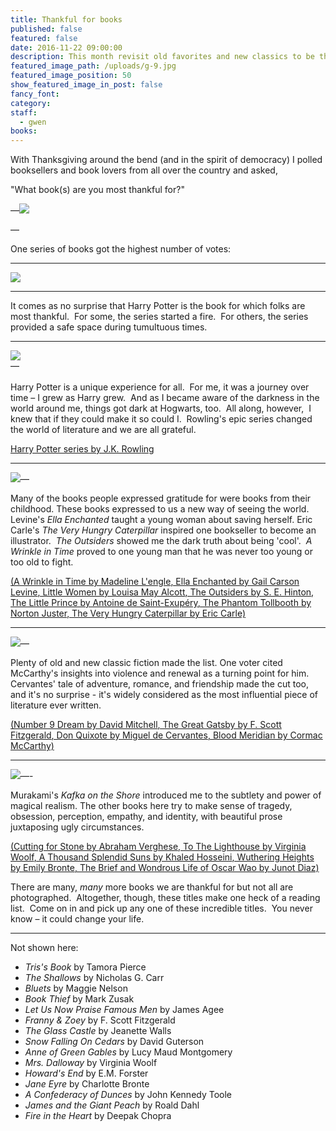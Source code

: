 ```yaml
---
title: Thankful for books
published: false
featured: false
date: 2016-11-22 09:00:00
description: This month revisit old favorites and new classics to be thankful for
featured_image_path: /uploads/g-9.jpg
featured_image_position: 50
show_featured_image_in_post: false
fancy_font:
category:
staff:
  - gwen
books:
---
```



With Thanksgiving around the bend (and in the spirit of democracy) I polled booksellers and book lovers from all over the country and asked,

"What book(s) are you most thankful for?"

—![](/uploads/versions/g-10---x----1395-2093x---.jpg)

—

One series of books got the highest number of votes:

---

![](/uploads/versions/g-12---x----2023-1349x---.jpg)

---

It comes as no surprise that Harry Potter is the book for which folks are most thankful.&nbsp; For some, the series started a fire.&nbsp; For others, the series provided a safe space during tumultuous times.&nbsp;

---

![](/uploads/versions/g-11---x----2184-1456x---.jpg)
<br>—
<br>
<br>Harry Potter is a unique experience for all.&nbsp; For me, it was a journey over time – I grew as Harry grew.&nbsp; And as I became aware of the darkness in the world around me, things got dark at Hogwarts, too.&nbsp; All along, however,&nbsp; I knew that if they could make it so could I.&nbsp; Rowling's epic series changed the world of literature and we are all grateful.

[Harry Potter series by J.K. Rowl](http://www.brooklinebooksmith-shop.com/book/9780590353427)[ing](http://www.brooklinebooksmith-shop.com/book/9780590353427)

---

![](/uploads/versions/g-5---x----1360-1546x---.jpg)—

Many of the books people expressed gratitude for were books from their childhood. These books expressed to us a new way of seeing the world.&nbsp; Levine's *Ella Enchanted* taught a young woman about saving herself. Eric Carle's *The Very Hungry Caterpillar* inspired one bookseller to become an illustrator.&nbsp; *The Outsiders* showed me the dark truth about being 'cool'.&nbsp; *A Wrinkle in Time* proved to one young man that he was never too young or too old to fight.

[(A Wrinkle in Time by Madeline L'engle](http://www.brooklinebooksmith-shop.com/book/9780312367541)[, Ella Enchanted by Gail Carson Levine](http://www.brooklinebooksmith-shop.com/book/9780064407052)[, Little Women by Louisa May Alcott](http://www.brooklinebooksmith-shop.com/book/9780147514011)[, The Outsiders by S. E. Hinton](http://www.brooklinebooksmith-shop.com/book/9780140385724)[, The Little Prince by Antoine de Saint-Exup&eacute;ry](http://www.brooklinebooksmith-shop.com/book/9780156012195)[, The Phantom Tollbooth by Norton Juster](http://www.brooklinebooksmith-shop.com/book/9780394820378)[, The Very Hungry Caterpillar by Eric Carle)](http://www.brooklinebooksmith-shop.com/book/9780399226908)

---

![](/uploads/versions/g-1---x----1264-1645x---.jpg)—

Plenty of old and new classic fiction made the list. One voter cited McCarthy's insights into violence and renewal as a turning point for him.&nbsp; Cervantes' tale of adventure, romance, and friendship made the cut too, and it's no surprise - it's widely considered as the most influential piece of literature ever written.&nbsp;

[(Number 9 Dream by David Mitchell](http://www.brooklinebooksmith-shop.com/book/9780812966923)[, The Great Gatsby by F. Scott Fitzgerald](http://www.brooklinebooksmith-shop.com/book/9780743273565)[, Don Quixote by Miguel de Cervantes](http://www.brooklinebooksmith-shop.com/book/9780060934347)[, Blood Meridian by Cormac McCarthy)](http://www.brooklinebooksmith-shop.com/book/9780679728757)

---

![](/uploads/versions/g-2---x----1164-1149x---.jpg)—-

Murakami's *Kafka on the Shore* introduced me to the subtlety and power of magical realism. The other books here try to make sense of tragedy, obsession, perception, empathy, and identity, with beautiful prose juxtaposing ugly circumstances.

[(Cutting for Stone by Abraham Verghese](http://www.brooklinebooksmith-shop.com/book/9780375714368)[,<u> </u>To The Lighthouse by Virginia Woolf](http://www.brooklinebooksmith-shop.com/book/9780156907392)[, A Thousand Splendid Suns by Khaled Hosseini](http://www.brooklinebooksmith-shop.com/book/9781594483851)[, Wuthering Heights by Emily Bronte](http://www.brooklinebooksmith-shop.com/book/9780375756443)[, The Brief and Wondrous Life of Oscar Wao by Junot Diaz)](http://www.brooklinebooksmith-shop.com/book/9781594483295)

There are many, *many* more books we are thankful for but not all are photographed.&nbsp; Altogether, though, these titles make one heck of a reading list.&nbsp; Come on in and pick up any one of these incredible titles.&nbsp; You never know – it could change your life.

---

Not shown here:

* *Tris's Book* by Tamora Pierce
* *The Shallows* by Nicholas G. Carr
* *Bluets* by Maggie Nelson
* *Book Thief* by Mark Zusak
* *Let Us Now Praise Famous Men* by James Agee
* *Franny & Zoey* by F. Scott Fitzgerald
* *The Glass Castle* by Jeanette Walls
* *Snow Falling On Cedars* by David Guterson
* *Anne of Green Gables* by Lucy Maud Montgomery
* *Mrs. Dalloway* by Virginia Woolf
* *Howard's End* by E.M. Forster
* *Jane Eyre* by Charlotte Bronte
* *A Confederacy of Dunces* by John Kennedy Toole
* *James and the Giant Peach* by Roald Dahl
* *Fire in the Heart* by Deepak Chopra